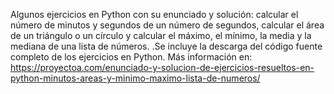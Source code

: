 Algunos ejercicios en Python con su enunciado y solución: calcular el número de minutos y segundos de un número de segundos, calcular el área de un triángulo o un círculo y calcular el máximo, el mínimo, la media y la mediana de una lista de números. .Se incluye la descarga del código fuente completo de los ejercicios en Python. Más información en: https://proyectoa.com/enunciado-y-solucion-de-ejercicios-resueltos-en-python-minutos-areas-y-minimo-maximo-lista-de-numeros/
